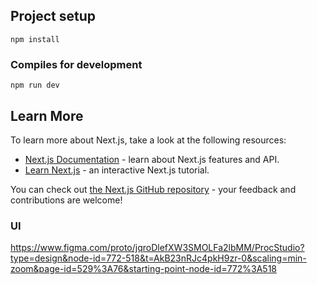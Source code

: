 ## Project setup
```
npm install
```

### Compiles for development
```
npm run dev
```

## Learn More

To learn more about Next.js, take a look at the following resources:

- [Next.js Documentation](https://nextjs.org/docs) - learn about Next.js features and API.
- [Learn Next.js](https://nextjs.org/learn) - an interactive Next.js tutorial.

You can check out [the Next.js GitHub repository](https://github.com/vercel/next.js/) - your feedback and contributions are welcome!

### UI
https://www.figma.com/proto/jqroDlefXW3SMOLFa2lbMM/ProcStudio?type=design&node-id=772-518&t=AkB23nRJc4pkH9zr-0&scaling=min-zoom&page-id=529%3A76&starting-point-node-id=772%3A518

